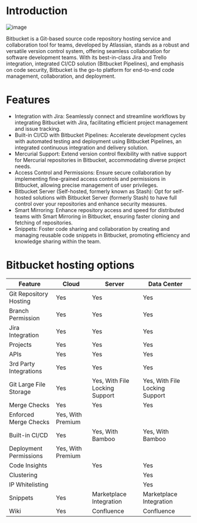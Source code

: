 
# Introduction 
  ![image](https://github.com/avengers-p7/Documentation/assets/156056364/d7afdf45-30a5-42b0-9dca-4acf84395349)

Bitbucket is a Git-based source code repository hosting service and collaboration tool for teams, developed by Atlassian, stands as a robust and versatile version control system, offering seamless collaboration for software development teams. With its best-in-class Jira and Trello integration, integrated CI/CD solution (Bitbucket Pipelines), and emphasis on code security, Bitbucket is the go-to platform for end-to-end code management, collaboration, and deployment.

# Features

* Integration with Jira: Seamlessly connect and streamline workflows by integrating Bitbucket with Jira, facilitating efficient project management and issue tracking.
* Built-in CI/CD with Bitbucket Pipelines: Accelerate development cycles with automated testing and deployment using Bitbucket Pipelines, an integrated continuous integration and delivery solution.
* Mercurial Support: Extend version control flexibility with native support for Mercurial repositories in Bitbucket, accommodating diverse project needs.
* Access Control and Permissions: Ensure secure collaboration by implementing fine-grained access controls and permissions in Bitbucket, allowing precise management of user privileges.
* Bitbucket Server (Self-hosted, formerly known as Stash): Opt for self-hosted solutions with Bitbucket Server (formerly Stash) to have full control over your repositories and enhance security measures.
* Smart Mirroring: Enhance repository access and speed for distributed teams with Smart Mirroring in Bitbucket, ensuring faster cloning and fetching of repositories.
* Snippets: Foster code sharing and collaboration by creating and managing reusable code snippets in Bitbucket, promoting efficiency and knowledge sharing within the team.

# Bitbucket hosting options

| Feature | Cloud  | Server    | Data Center |
| -------- | ------- | -------------- | -------- |
| Git Repository Hosting  | Yes   | Yes   | Yes |
| Branch Permission | Yes     | Yes   | Yes |
| Jira Integration   | Yes   |Yes    | Yes |
| Projects | Yes | Yes | Yes |
| APIs | Yes | Yes | Yes |
| 3rd Party Integrations | Yes | Yes | Yes |
| Git Large File Storage | Yes | Yes, With File Locking Support | Yes, With File Locking Support |
| Merge Checks | Yes | Yes | Yes |
| Enforced Merge Checks | Yes, With Premium  |   |  |
| Built-in CI/CD | Yes | Yes, With Bamboo | Yes, With Bamboo |
| Deployment Permissions | Yes, With Premium |  | |
| Code Insights |   | Yes | Yes |
| Clustering |  |  | Yes |
| IP Whitelisting |  |  | Yes |
| Snippets | Yes | Marketplace Integration | Marketplace Integration |
| Wiki | Yes | Confluence | Confluence |




